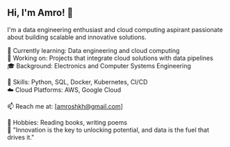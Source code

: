 ## Hi, I'm Amro! 👋  

I'm a data engineering enthusiast and cloud computing aspirant passionate about building scalable and innovative solutions.  

🌱 Currently learning: Data engineering and cloud computing  
🔭 Working on: Projects that integrate cloud solutions with data pipelines  
🎓 Background: Electronics and Computer Systems Engineering  

🚀 Skills: Python, SQL, Docker, Kubernetes, CI/CD  
☁️ Cloud Platforms: AWS, Google Cloud  

📫 Reach me at: [amroshkh@gmail.com] 

🎨 Hobbies: Reading books, writing poems  
🌟 "Innovation is the key to unlocking potential, and data is the fuel that drives it."
